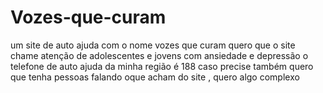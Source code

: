 # Vozes-que-curam
 um site de auto ajuda com o nome vozes que curam quero que o site chame atenção de adolescentes e jovens com ansiedade e depressão o telefone de auto ajuda da minha região é 188 caso precise também quero que tenha pessoas falando oque acham do site , quero algo complexo
